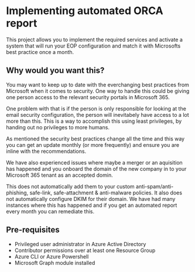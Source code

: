 # Implementing automated ORCA report

This project allows you to implement the required services and activate a system that will run your EOP configuration and match it with Microsofts best practice once a month. 

## Why would you want this?

You may want to keep up to date with the everchanging best practices from Microsoft when it comes to security. One way to handle this could be giving one person access to the relevant security portals in Microsoft 365. 

One problem with that is if the person is only responsible for looking at the email security configuration, the person will inevitabely have access to a lot more than this. This is a way to accomplish this using least privileges, by handing out no privileges to more humans. 

As mentioned the security best practices change all the time and this way you can get an update monthly (or more frequently) and ensure you are inline with the recommendations. 

We have also experienced issues where maybe a merger or an aquisition has happened and you onboard the domain of the new company in to your Microsoft 365 tenant as an accepted domin.

This does not automatically add them to your custom anti-spam/anti-phishing, safe-link, safe-attachment & anti-malware policies. It also does not automatically configure DKIM for their domain. We have had many instances where this has happened and if you get an automated report every month you can remediate this. 

## Pre-requisites

- Privileged user administrator in Azure Active Directory
- Contributor permissions over at least one Resource Group
- Azure CLI or Azure Powershell
- Microsoft Graph module installed
